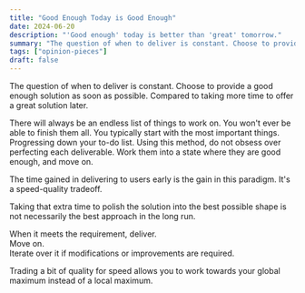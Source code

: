 ```yaml
---
title: "Good Enough Today is Good Enough"
date: 2024-06-20
description: "'Good enough' today is better than 'great' tomorrow."
summary: "The question of when to deliver is constant. Choose to provide a good enough solution as soon as possible. Compared to taking more time to offer a great solution later."
tags: ["opinion-pieces"]
draft: false
---
```


The question of when to deliver is constant. Choose to provide a good enough solution as soon as possible. Compared to taking more time to offer a great solution later.

There will always be an endless list of things to work on. You won't ever be able to finish them all. You typically start with the most important things. Progressing down your to-do list. Using this method, do not obsess over perfecting each deliverable. Work them into a state where they are good enough, and move on.

The time gained in delivering to users early is the gain in this paradigm. It's a speed-quality tradeoff.

Taking that extra time to polish the solution into the best possible shape is not necessarily the best approach in the long run.

When it meets the requirement, deliver.
<br/>
Move on.
<br/>
Iterate over it if modifications or improvements are required.

Trading a bit of quality for speed allows you to work towards your global maximum instead of a local maximum.
